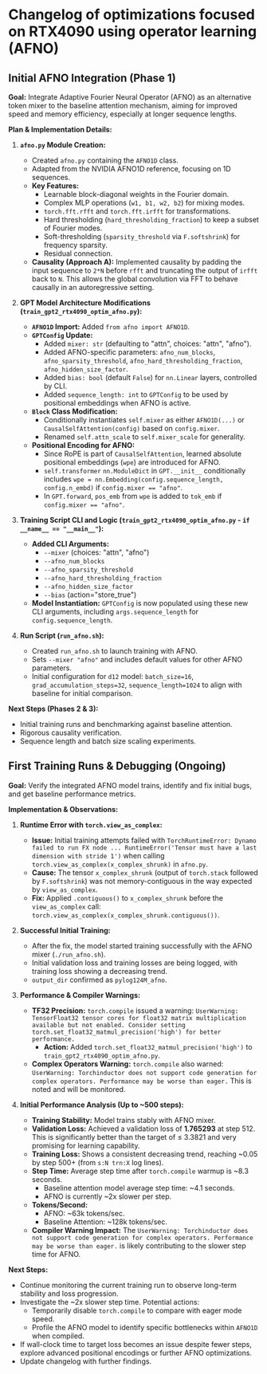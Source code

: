 # Changelog of optimizations focused on RTX4090 using operator learning (AFNO)

## Initial AFNO Integration (Phase 1)

**Goal:** Integrate Adaptive Fourier Neural Operator (AFNO) as an alternative token mixer to the baseline attention mechanism, aiming for improved speed and memory efficiency, especially at longer sequence lengths.

**Plan & Implementation Details:**

1.  **`afno.py` Module Creation:**
    *   Created `afno.py` containing the `AFNO1D` class.
    *   Adapted from the NVIDIA AFNO1D reference, focusing on 1D sequences.
    *   **Key Features:**
        *   Learnable block-diagonal weights in the Fourier domain.
        *   Complex MLP operations (`w1, b1, w2, b2`) for mixing modes.
        *   `torch.fft.rfft` and `torch.fft.irfft` for transformations.
        *   Hard thresholding (`hard_thresholding_fraction`) to keep a subset of Fourier modes.
        *   Soft-thresholding (`sparsity_threshold` via `F.softshrink`) for frequency sparsity.
        *   Residual connection.
    *   **Causality (Approach A):** Implemented causality by padding the input sequence to `2*N` before `rfft` and truncating the output of `irfft` back to `N`. This allows the global convolution via FFT to behave causally in an autoregressive setting.

2.  **GPT Model Architecture Modifications (`train_gpt2_rtx4090_optim_afno.py`):**
    *   **`AFNO1D` Import:** Added `from afno import AFNO1D`.
    *   **`GPTConfig` Update:**
        *   Added `mixer: str` (defaulting to "attn", choices: "attn", "afno").
        *   Added AFNO-specific parameters: `afno_num_blocks`, `afno_sparsity_threshold`, `afno_hard_thresholding_fraction`, `afno_hidden_size_factor`.
        *   Added `bias: bool` (default `False`) for `nn.Linear` layers, controlled by CLI.
        *   Added `sequence_length: int` to `GPTConfig` to be used by positional embeddings when AFNO is active.
    *   **`Block` Class Modification:**
        *   Conditionally instantiates `self.mixer` as either `AFNO1D(...)` or `CausalSelfAttention(config)` based on `config.mixer`.
        *   Renamed `self.attn_scale` to `self.mixer_scale` for generality.
    *   **Positional Encoding for AFNO:**
        *   Since RoPE is part of `CausalSelfAttention`, learned absolute positional embeddings (`wpe`) are introduced for AFNO.
        *   `self.transformer` `nn.ModuleDict` in `GPT.__init__` conditionally includes `wpe = nn.Embedding(config.sequence_length, config.n_embd)` if `config.mixer == "afno"`.
        *   In `GPT.forward`, `pos_emb` from `wpe` is added to `tok_emb` if `config.mixer == "afno"`.

3.  **Training Script CLI and Logic (`train_gpt2_rtx4090_optim_afno.py` - `if __name__ == "__main__"`):**
    *   **Added CLI Arguments:**
        *   `--mixer` (choices: "attn", "afno")
        *   `--afno_num_blocks`
        *   `--afno_sparsity_threshold`
        *   `--afno_hard_thresholding_fraction`
        *   `--afno_hidden_size_factor`
        *   `--bias` (action="store_true")
    *   **Model Instantiation:** `GPTConfig` is now populated using these new CLI arguments, including `args.sequence_length` for `config.sequence_length`.

4.  **Run Script (`run_afno.sh`):**
    *   Created `run_afno.sh` to launch training with AFNO.
    *   Sets `--mixer "afno"` and includes default values for other AFNO parameters.
    *   Initial configuration for `d12` model: `batch_size=16`, `grad_accumulation_steps=32`, `sequence_length=1024` to align with baseline for initial comparison.

**Next Steps (Phases 2 & 3):**
- Initial training runs and benchmarking against baseline attention.
- Rigorous causality verification.
- Sequence length and batch size scaling experiments.

## First Training Runs & Debugging (Ongoing)

**Goal:** Verify the integrated AFNO model trains, identify and fix initial bugs, and get baseline performance metrics.

**Implementation & Observations:**

1.  **Runtime Error with `torch.view_as_complex`:**
    *   **Issue:** Initial training attempts failed with `TorchRuntimeError: Dynamo failed to run FX node ... RuntimeError('Tensor must have a last dimension with stride 1')` when calling `torch.view_as_complex(x_complex_shrunk)` in `afno.py`.
    *   **Cause:** The tensor `x_complex_shrunk` (output of `torch.stack` followed by `F.softshrink`) was not memory-contiguous in the way expected by `view_as_complex`.
    *   **Fix:** Applied `.contiguous()` to `x_complex_shrunk` before the `view_as_complex` call: `torch.view_as_complex(x_complex_shrunk.contiguous())`.

2.  **Successful Initial Training:**
    *   After the fix, the model started training successfully with the AFNO mixer (`./run_afno.sh`).
    *   Initial validation loss and training losses are being logged, with training loss showing a decreasing trend.
    *   `output_dir` confirmed as `pylog124M_afno`.

3.  **Performance & Compiler Warnings:**
    *   **TF32 Precision:** `torch.compile` issued a warning: `UserWarning: TensorFloat32 tensor cores for float32 matrix multiplication available but not enabled. Consider setting torch.set_float32_matmul_precision('high') for better performance.`
        *   **Action:** Added `torch.set_float32_matmul_precision('high')` to `train_gpt2_rtx4090_optim_afno.py`.
    *   **Complex Operators Warning:** `torch.compile` also warned: `UserWarning: Torchinductor does not support code generation for complex operators. Performance may be worse than eager.` This is noted and will be monitored.

4.  **Initial Performance Analysis (Up to ~500 steps):**
    *   **Training Stability:** Model trains stably with AFNO mixer.
    *   **Validation Loss:** Achieved a validation loss of **1.765293** at step 512. This is significantly better than the target of ≤ 3.3821 and very promising for learning capability.
    *   **Training Loss:** Shows a consistent decreasing trend, reaching ~0.05 by step 500+ (from `s:N trn:X` log lines).
    *   **Step Time:** Average step time after `torch.compile` warmup is ~8.3 seconds.
        *   Baseline attention model average step time: ~4.1 seconds.
        *   AFNO is currently ~2x slower per step.
    *   **Tokens/Second:**
        *   AFNO: ~63k tokens/sec.
        *   Baseline Attention: ~128k tokens/sec.
    *   **Compiler Warning Impact:** The `UserWarning: Torchinductor does not support code generation for complex operators. Performance may be worse than eager.` is likely contributing to the slower step time for AFNO.

**Next Steps:**
- Continue monitoring the current training run to observe long-term stability and loss progression.
- Investigate the ~2x slower step time. Potential actions:
    - Temporarily disable `torch.compile` to compare with eager mode speed.
    - Profile the AFNO model to identify specific bottlenecks within `AFNO1D` when compiled.
- If wall-clock time to target loss becomes an issue despite fewer steps, explore advanced positional encodings or further AFNO optimizations.
- Update changelog with further findings.

